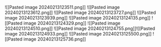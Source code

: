 ![[Pasted image 20240213123511.png]]
![[Pasted image 20240213123612.png]]
![[Pasted image 20240213123727.png]]
![[Pasted image 20240213123939.png]]
![[Pasted image 20240213124135.png]]
![[Pasted image 20240213124329.png]]
![[Pasted image 20240213124510.png]]
![[Pasted image 20240213124755.png]]![[Pasted image 20240213124933.png]]
![[Pasted image 20240213125500.png]]
![[Pasted image 20240213125736.png]]